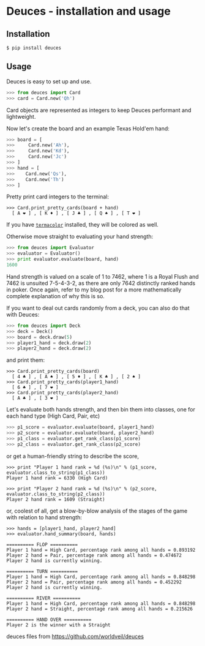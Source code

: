 Deuces - installation and usage
========
   
## Installation

```
$ pip install deuces
```

## Usage

Deuces is easy to set up and use. 

```python
>>> from deuces import Card
>>> card = Card.new('Qh')
```

Card objects are represented as integers to keep Deuces performant and lightweight. 

Now let's create the board and an example Texas Hold'em hand:

```python
>>> board = [
>>>     Card.new('Ah'),
>>>     Card.new('Kd'),
>>>     Card.new('Jc')
>>> ]
>>> hand = [
>>>    Card.new('Qs'),
>>>    Card.new('Th')
>>> ]
```

Pretty print card integers to the terminal: 

    >>> Card.print_pretty_cards(board + hand)
      [ A ❤ ] , [ K ♦ ] , [ J ♣ ] , [ Q ♠ ] , [ T ❤ ] 

If you have [`termacolor`](http://pypi.python.org/pypi/termcolor) installed, they will be colored as well. 

Otherwise move straight to evaluating your hand strength:
```python
>>> from deuces import Evaluator
>>> evaluator = Evaluator()
>>> print evaluator.evaluate(board, hand)
1600
```

Hand strength is valued on a scale of 1 to 7462, where 1 is a Royal Flush and 7462 is unsuited 7-5-4-3-2, as there are only 7642 distinctly ranked hands in poker. Once again, refer to my blog post for a more mathematically complete explanation of why this is so. 

If you want to deal out cards randomly from a deck, you can also do that with Deuces:
```python
>>> from deuces import Deck
>>> deck = Deck()
>>> board = deck.draw(5)
>>> player1_hand = deck.draw(2)
>>> player2_hand = deck.draw(2)
```
and print them:

    >>> Card.print_pretty_cards(board)
      [ 4 ♣ ] , [ A ♠ ] , [ 5 ♦ ] , [ K ♣ ] , [ 2 ♠ ]
    >>> Card.print_pretty_cards(player1_hand)
      [ 6 ♣ ] , [ 7 ❤ ] 
    >>> Card.print_pretty_cards(player2_hand)
      [ A ♣ ] , [ 3 ❤ ] 

Let's evaluate both hands strength, and then bin them into classes, one for each hand type (High Card, Pair, etc)
```python
>>> p1_score = evaluator.evaluate(board, player1_hand)
>>> p2_score = evaluator.evaluate(board, player2_hand)
>>> p1_class = evaluator.get_rank_class(p1_score)
>>> p2_class = evaluator.get_rank_class(p2_score)
```
or get a human-friendly string to describe the score,

    >>> print "Player 1 hand rank = %d (%s)\n" % (p1_score, evaluator.class_to_string(p1_class))
    Player 1 hand rank = 6330 (High Card)

    >>> print "Player 2 hand rank = %d (%s)\n" % (p2_score, evaluator.class_to_string(p2_class))
    Player 2 hand rank = 1609 (Straight)

or, coolest of all, get a blow-by-blow analysis of the stages of the game with relation to hand strength:

    >>> hands = [player1_hand, player2_hand]
    >>> evaluator.hand_summary(board, hands)

    ========== FLOP ==========
    Player 1 hand = High Card, percentage rank among all hands = 0.893192
    Player 2 hand = Pair, percentage rank among all hands = 0.474672
    Player 2 hand is currently winning.

    ========== TURN ==========
    Player 1 hand = High Card, percentage rank among all hands = 0.848298
    Player 2 hand = Pair, percentage rank among all hands = 0.452292
    Player 2 hand is currently winning.

    ========== RIVER ==========
    Player 1 hand = High Card, percentage rank among all hands = 0.848298
    Player 2 hand = Straight, percentage rank among all hands = 0.215626

    ========== HAND OVER ==========
    Player 2 is the winner with a Straight

deuces files from https://github.com/worldveil/deuces
